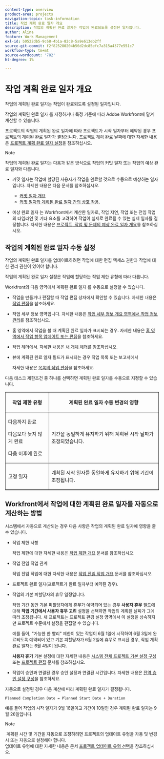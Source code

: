 ```yaml
---
content-type: overview
product-area: projects
navigation-topic: task-information
title: 작업 계획 완료 일자 개요
description: 작업의 계획된 완료 일자는 작업이 완료되도록 설정된 일자입니다.
author: Alina
feature: Work Management
exl-id: b0522db5-9c68-4b1a-82c8-5a9e613eb2ff
source-git-commit: f2f825280204b56d2dc85efc7a315a4377e551c7
workflow-type: tm+mt
source-wordcount: '782'
ht-degree: 1%

---
```


# 작업 계획 완료 일자 개요

작업의 계획된 완료 일자는 작업이 완료되도록 설정된 일자입니다.

작업의 계획된 완료 일자 를 지정하거나 특정 기준에 따라 Adobe Workfront에 맡겨 계산할 수 있습니다. 

프로젝트의 작업의 계획된 완료 일자에 따라 프로젝트가 시작 일자부터 예약된 경우 프로젝트의 계획된 완료 일자가 결정됩니다. 프로젝트 계획 완료 날짜에 대한 자세한 내용은 [프로젝트 계획 완료 일자 설정](../../../manage-work/projects/planning-a-project/project-planned-completion-date.md)을 참조하십시오.

>[!NOTE]
>
>작업의 계획된 완료 일자는 다음과 같은 방식으로 작업의 커밋 일자 또는 작업의 예상 완료 일자와 다릅니다.
>
>* 커밋 일자는 작업에 할당된 사용자가 작업을 완료할 것으로 수동으로 예상하는 일자입니다. 자세한 내용은 다음 문서를 참조하십시오.
>
>   * [커밋 일자 개요](../../../manage-work/projects/updating-work-in-a-project/overview-of-commit-dates.md)
>   * [커밋 일자와 계획된 완료 일자 간의 상호 작용](../../../manage-work/projects/updating-work-in-a-project/interactions-between-commit-and-planned-completion-dates.md).
>
>* 예상 완료 일자 는 Workfront에서 계산한 일자로, 작업 지연, 작업 또는 전임 작업의 타임라인 및 기타 요소를 고려하여 작업이 실제로 완료될 수 있는 실제 일자를 결정합니다. 자세한 내용은 [프로젝트, 작업 및 문제의 예상 완료 일자 개요](../../../manage-work/projects/planning-a-project/project-projected-completion-date.md)를 참조하십시오.
>

## 작업의 계획된 완료 일자 수동 설정

작업의 계획된 완료 일자를 업데이트하려면 작업에 대한 편집 액세스 권한과 작업에 대한 관리 권한이 있어야 합니다.

작업의 계획된 완료 일자 설정은 작업에 할당하는 작업 제한 유형에 따라 다릅니다. 

Workfront의 다음 영역에서 계획된 완료 일자 를 수동으로 설정할 수 있습니다.

* 작업을 만들거나 편집할 때 작업 편집 상자에서 확인할 수 있습니다. 자세한 내용은 [작업 편집](../../../manage-work/tasks/manage-tasks/edit-tasks.md)을 참조하세요.
* 작업 세부 정보 영역입니다. 자세한 내용은 [작업 세부 정보 개요 영역에서 작업 정보 관리](../../../manage-work/tasks/manage-tasks/task-information-in-overview.md)를 참조하십시오.
* 홈 영역에서 작업을 볼 때 계획된 완료 일자가 표시되는 경우. 자세한 내용은 [홈 영역에서 작업 항목 업데이트 또는 편집](../../../workfront-basics/using-home/using-the-home-area/update-and-edit-work-item-home.md)을 참조하세요.
* 작업 헤더에서. 자세한 내용은 [새 개체 헤더](../../../workfront-basics/the-new-workfront-experience/new-object-headers.md)를 참조하십시오.
* 뷰에 계획된 완료 일자 필드가 표시되는 경우 작업 목록 또는 보고서에서

  자세한 내용은 [목록의 작업 편집](../../../manage-work/tasks/manage-tasks/edit-tasks-in-a-list.md)을 참조하세요.

다음 태스크 제한조건 중 하나를 선택하면 계획된 완료 일자를 수동으로 지정할 수 있습니다. 

<table border="1" cellspacing="15" cellpadding="1"> 
 <col> 
 <col> 
 <thead> 
  <tr> 
   <th> <p><strong>작업 제한 유형</strong> </p> </th> 
   <th> <p><strong>계획된 완료 일자 수동 변경의 영향</strong> </p> </th> 
  </tr> 
 </thead> 
 <tbody> 
  <tr> 
   <td> <p>다음까지 완료</p> <p>다음보다 늦지 않게 완료</p> <p>다음 이후에 완료</p> </td> 
   <td> <p><span class="s1">기간을 동일하게 유지하기 위해 계획된 시작 날짜가 조정되었습니다.</span> </p> </td> 
  </tr> 
  <tr> 
   <td> <p>고정 일자</p> </td> 
   <td> <p>계획된 시작 일자를 동일하게 유지하기 위해 기간이 조정됩니다.</p> </td> 
  </tr> 
 </tbody> 
</table>

## Workfront에서 작업에 대한 계획된 완료 일자를 자동으로 계산하는 방법

시스템에서 자동으로 계산되는 경우 다음 사항은 작업의 계획된 완료 일자에 영향을 줄 수 있습니다.

* 작업 제한 사항

  작업 제한에 대한 자세한 내용은 [작업 제한 개요](../../../manage-work/tasks/task-constraints/task-constraint-overview.md) 문서를 참조하십시오.

* 작업 전임 작업 관계

  작업 전임 작업에 대한 자세한 내용은 [작업 전임 작업 개요](../../../manage-work/tasks/use-prdcssrs/predecessors-overview.md) 문서를 참조하십시오.

* 프로젝트 완료 일자(프로젝트가 완료 일자부터 예약된 경우).
* 작업의 기본 피할당자의 휴무 일정입니다.

  작업 기간 동안 기본 피할당자에게 휴무가 예약되어 있는 경우 **사용자 휴무** 필드에 대해 **작업 기간에서 사용자 휴무 고려** 설정을 선택하면 작업의 계획된 날짜가 그에 따라 조정됩니다. 새 프로젝트는 프로젝트 환경 설정 영역에서 이 설정을 상속하지만 프로젝트 수준에서 설정을 편집할 수 있습니다.

  예를 들어, &quot;가능한 한 빨리&quot; 제한이 있는 작업이 6월 1일에 시작하여 6월 3일에 완료되도록 예약되어 있고 기본 피할당자가 6월 2일에 휴무로 표시된 경우, 작업 계획 완료 일자는 6월 4일이 됩니다.

  **사용자 휴가** 기본 설정에 대한 자세한 내용은 [시스템 전체 프로젝트 기본 설정 구성](../../../administration-and-setup/set-up-workfront/configure-system-defaults/set-project-preferences.md) 또는 [프로젝트 편집](../../../manage-work/projects/manage-projects/edit-projects.md) 문서를 참조하십시오.

* 작업이 승인과 연결된 경우 승인 설정과 연결된 시간입니다. 자세한 내용은 [전역 승인 설정 구성](../../../administration-and-setup/customize-workfront/configure-approval-milestone-processes/establish-approval-settings.md)을 참조하세요.

자동으로 설정된 경우 다음 계산에 따라 계획된 완료 일자가 결정됩니다. 

```
Planned Completion Date = Planned Start Date + Duration
```

예를 들어 작업의 시작 일자가 9월 16일이고 기간이 10일인 경우 계획된 완료 일자는 9월 26일입니다.

>[!NOTE]
>
> 계획된 시간 및 기간을 자동으로 조정하려면 프로젝트의 업데이트 유형을 자동 및 변경 시 또는 자동으로 설정해야 합니다.\
>업데이트 유형에 대한 자세한 내용은 문서 [프로젝트 업데이트 유형 선택](../../../manage-work/projects/manage-projects/select-project-update-type.md)을 참조하십시오.
